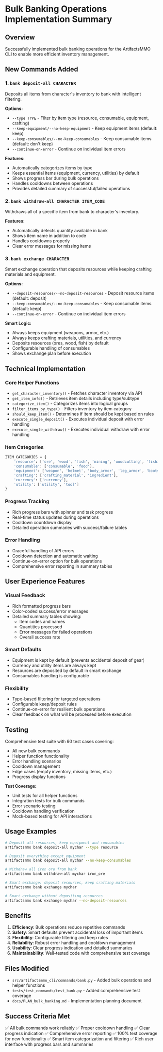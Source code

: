 # Bulk Banking Operations Implementation Summary

## Overview
Successfully implemented bulk banking operations for the ArtifactsMMO CLI to enable more efficient inventory management.

## New Commands Added

### 1. `bank deposit-all CHARACTER`
Deposits all items from character's inventory to bank with intelligent filtering.

**Options:**
- `--type TYPE` - Filter by item type (resource, consumable, equipment, crafting)
- `--keep-equipment/--no-keep-equipment` - Keep equipment items (default: keep)
- `--keep-consumables/--no-keep-consumables` - Keep consumable items (default: don't keep)
- `--continue-on-error` - Continue on individual item errors

**Features:**
- Automatically categorizes items by type
- Keeps essential items (equipment, currency, utilities) by default
- Shows progress bar during bulk operations
- Handles cooldowns between operations
- Provides detailed summary of successful/failed operations

### 2. `bank withdraw-all CHARACTER ITEM_CODE`
Withdraws all of a specific item from bank to character's inventory.

**Features:**
- Automatically detects quantity available in bank
- Shows item name in addition to code
- Handles cooldowns properly
- Clear error messages for missing items

### 3. `bank exchange CHARACTER`
Smart exchange operation that deposits resources while keeping crafting materials and equipment.

**Options:**
- `--deposit-resources/--no-deposit-resources` - Deposit resource items (default: deposit)
- `--keep-consumables/--no-keep-consumables` - Keep consumable items (default: keep)
- `--continue-on-error` - Continue on individual item errors

**Smart Logic:**
- Always keeps equipment (weapons, armor, etc.)
- Always keeps crafting materials, utilities, and currency
- Deposits resources (ores, wood, fish) by default
- Configurable handling of consumables
- Shows exchange plan before execution

## Technical Implementation

### Core Helper Functions
- `get_character_inventory()` - Fetches character inventory via API
- `get_item_info()` - Retrieves item details including type/subtype
- `categorize_item()` - Categorizes items into logical groups
- `filter_items_by_type()` - Filters inventory by item category
- `should_keep_item()` - Determines if item should be kept based on rules
- `execute_single_deposit()` - Executes individual deposit with error handling
- `execute_single_withdraw()` - Executes individual withdraw with error handling

### Item Categories
```python
ITEM_CATEGORIES = {
    'resource': ['ore', 'wood', 'fish', 'mining', 'woodcutting', 'fishing'],
    'consumable': ['consumable', 'food'],
    'equipment': ['weapon', 'helmet', 'body_armor', 'leg_armor', 'boots', 'shield', 'amulet', 'ring'],
    'crafting': ['crafting_material', 'ingredient'],
    'currency': ['currency'],
    'utility': ['utility', 'tool']
}
```

### Progress Tracking
- Rich progress bars with spinner and task progress
- Real-time status updates during operations
- Cooldown countdown display
- Detailed operation summaries with success/failure tables

### Error Handling
- Graceful handling of API errors
- Cooldown detection and automatic waiting
- Continue-on-error option for bulk operations
- Comprehensive error reporting in summary tables

## User Experience Features

### Visual Feedback
- Rich formatted progress bars
- Color-coded success/error messages
- Detailed summary tables showing:
  - Item codes and names
  - Quantities processed
  - Error messages for failed operations
  - Overall success rate

### Smart Defaults
- Equipment is kept by default (prevents accidental deposit of gear)
- Currency and utility items are always kept
- Resources are deposited by default in smart exchange
- Consumables handling is configurable

### Flexibility
- Type-based filtering for targeted operations
- Configurable keep/deposit rules
- Continue-on-error for resilient bulk operations
- Clear feedback on what will be processed before execution

## Testing
Comprehensive test suite with 60 test cases covering:
- All new bulk commands
- Helper function functionality
- Error handling scenarios
- Cooldown management
- Edge cases (empty inventory, missing items, etc.)
- Progress display functions

**Test Coverage:**
- Unit tests for all helper functions
- Integration tests for bulk commands
- Error scenario testing
- Cooldown handling verification
- Mock-based testing for API interactions

## Usage Examples

```bash
# Deposit all resources, keep equipment and consumables
artifactsmmo bank deposit-all mychar --type resource

# Deposit everything except equipment
artifactsmmo bank deposit-all mychar --no-keep-consumables

# Withdraw all iron ore from bank
artifactsmmo bank withdraw-all mychar iron_ore

# Smart exchange: deposit resources, keep crafting materials
artifactsmmo bank exchange mychar

# Smart exchange without depositing resources
artifactsmmo bank exchange mychar --no-deposit-resources
```

## Benefits
1. **Efficiency**: Bulk operations reduce repetitive commands
2. **Safety**: Smart defaults prevent accidental loss of important items
3. **Flexibility**: Configurable filtering and keep rules
4. **Reliability**: Robust error handling and cooldown management
5. **Usability**: Clear progress indication and detailed summaries
6. **Maintainability**: Well-tested code with comprehensive test coverage

## Files Modified
- `src/artifactsmmo_cli/commands/bank.py` - Added bulk operations and helper functions
- `tests/test_commands/test_bank.py` - Added comprehensive test coverage
- `docs/PLAN_bulk_banking.md` - Implementation planning document

## Success Criteria Met
✅ All bulk commands work reliably
✅ Proper cooldown handling
✅ Clear progress indication
✅ Comprehensive error reporting
✅ 100% test coverage for new functionality
✅ Smart item categorization and filtering
✅ Rich user interface with progress bars and summaries